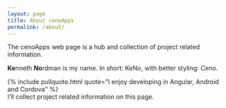 ```yaml
---
layout: page
title: About cenoApps
permalink: /about/ 
---
```


The cenoApps web page is a hub and collection of project related information.


**Ke**nneth **No**rdman is my name. In short: KeNo, with better styling: *Ceno*.

{% include pullquote.html quote="I enjoy developing in Angular, Android and Cordova" %}  
I'll collect project related information on this page.





